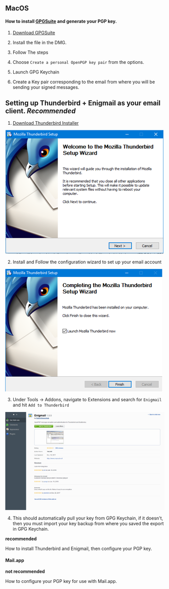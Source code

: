 ## MacOS

#### How to install [GPGSuite](https://gpgtools.org/gpgsuite.html) and generate your PGP key.


1. [Download GPGSuite](https://gpgtools.org/gpgsuite.html)

2. Install the file in the DMG.

3. Follow The steps

4. Choose `Create a personal OpenPGP key pair` from the options.  

5. Launch GPG Keychain

6. Create a Key pair corresponding to the email from where you will be sending your signed messages.



## Setting up Thunderbird + Enigmail as your email client. **_Recommended_**


1. [Download Thunderbird Installer](https://www.mozilla.org/en-US/thunderbird/all/)

![](pgp_installations/windows_gpg4win_5.png)

2. Install and Follow the configuration wizard to set up your email account

![](pgp_installations/windows_gpg4win_6.png)

3. Under Tools -> Addons, navigate to Extensions and search for `Enigmail` and hit `Add to Thunderbird` 

![](pgp_installations/windows_gpg4win_7.png)

4. This should automatically pull your key from GPG Keychain, if it doesn't, then you must import your key backup from where you saved the export in GPG Keychain. 


**recommended**

How to install Thunderbird and Enigmail, then configure your PGP key.

#### Mail.app

**not recommended**

How to configure your PGP key for use with Mail.app.



